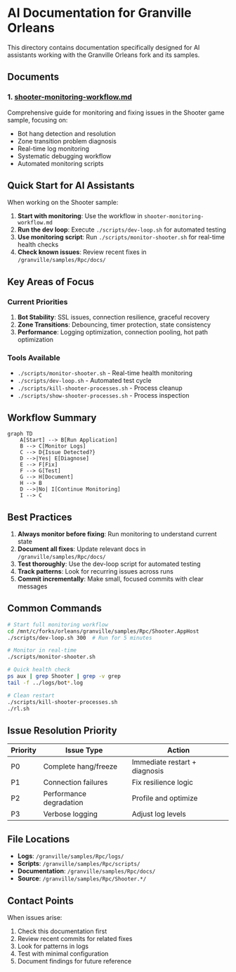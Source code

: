 # AI Documentation for Granville Orleans

This directory contains documentation specifically designed for AI assistants working with the Granville Orleans fork and its samples.

## Documents

### 1. [shooter-monitoring-workflow.md](shooter-monitoring-workflow.md)
Comprehensive guide for monitoring and fixing issues in the Shooter game sample, focusing on:
- Bot hang detection and resolution
- Zone transition problem diagnosis
- Real-time log monitoring
- Systematic debugging workflow
- Automated monitoring scripts

## Quick Start for AI Assistants

When working on the Shooter sample:

1. **Start with monitoring**: Use the workflow in `shooter-monitoring-workflow.md`
2. **Run the dev loop**: Execute `./scripts/dev-loop.sh` for automated testing
3. **Use monitoring script**: Run `./scripts/monitor-shooter.sh` for real-time health checks
4. **Check known issues**: Review recent fixes in `/granville/samples/Rpc/docs/`

## Key Areas of Focus

### Current Priorities
1. **Bot Stability**: SSL issues, connection resilience, graceful recovery
2. **Zone Transitions**: Debouncing, timer protection, state consistency
3. **Performance**: Logging optimization, connection pooling, hot path optimization

### Tools Available
- `./scripts/monitor-shooter.sh` - Real-time health monitoring
- `./scripts/dev-loop.sh` - Automated test cycle
- `./scripts/kill-shooter-processes.sh` - Process cleanup
- `./scripts/show-shooter-processes.sh` - Process inspection

## Workflow Summary

```mermaid
graph TD
    A[Start] --> B[Run Application]
    B --> C[Monitor Logs]
    C --> D{Issue Detected?}
    D -->|Yes| E[Diagnose]
    E --> F[Fix]
    F --> G[Test]
    G --> H[Document]
    H --> B
    D -->|No| I[Continue Monitoring]
    I --> C
```

## Best Practices

1. **Always monitor before fixing**: Run monitoring to understand current state
2. **Document all fixes**: Update relevant docs in `/granville/samples/Rpc/docs/`
3. **Test thoroughly**: Use the dev-loop script for automated testing
4. **Track patterns**: Look for recurring issues across runs
5. **Commit incrementally**: Make small, focused commits with clear messages

## Common Commands

```bash
# Start full monitoring workflow
cd /mnt/c/forks/orleans/granville/samples/Rpc/Shooter.AppHost
./scripts/dev-loop.sh 300  # Run for 5 minutes

# Monitor in real-time
./scripts/monitor-shooter.sh

# Quick health check
ps aux | grep Shooter | grep -v grep
tail -f ../logs/bot*.log

# Clean restart
./scripts/kill-shooter-processes.sh
./rl.sh
```

## Issue Resolution Priority

| Priority | Issue Type | Action |
|----------|------------|--------|
| P0 | Complete hang/freeze | Immediate restart + diagnosis |
| P1 | Connection failures | Fix resilience logic |
| P2 | Performance degradation | Profile and optimize |
| P3 | Verbose logging | Adjust log levels |

## File Locations

- **Logs**: `/granville/samples/Rpc/logs/`
- **Scripts**: `/granville/samples/Rpc/scripts/`
- **Documentation**: `/granville/samples/Rpc/docs/`
- **Source**: `/granville/samples/Rpc/Shooter.*/`

## Contact Points

When issues arise:
1. Check this documentation first
2. Review recent commits for related fixes
3. Look for patterns in logs
4. Test with minimal configuration
5. Document findings for future reference